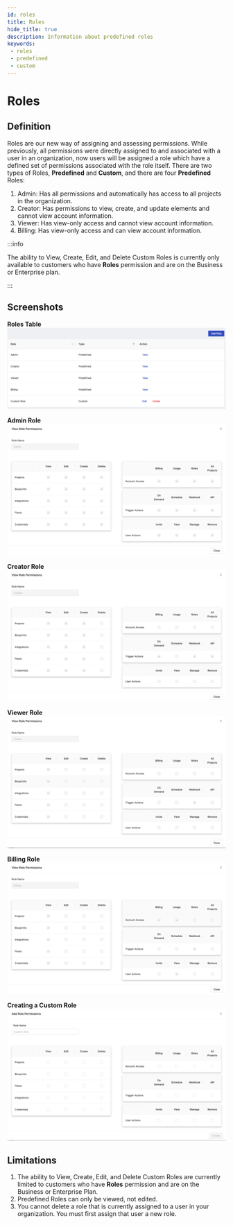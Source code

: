```yaml
---
id: roles
title: Roles
hide_title: true
description: Information about predefined roles
keywords:
 - roles
 - predefined
 - custom
---
```


# Roles

## Definition

Roles are our new way of assigning and assessing permissions. While previously, all permissions were directly assigned to and associated with a user in an organization, now users will be assigned a role which have a defined set of permissions associated with the role itself. There are two types of Roles, **Predefined** and **Custom**, and there are four **Predefined** Roles:

1. Admin: Has all permissions and automatically has access to all projects in the organization.
2. Creator: Has permissions to view, create, and update elements and cannot view account information.
3. Viewer: Has view-only access and cannot view account information.
4. Billing: Has view-only access and can view account information.

:::info

The ability to View, Create, Edit, and Delete Custom Roles is currently only available to customers who have **Roles** permission and are on the Business or Enterprise plan.

:::

## Screenshots

**Roles Table**
![Screenshot of Roles Table](../../.gitbook/assets/roles_table.png)

**Admin Role**
![Screenshot of Admin Role](../../.gitbook/assets/admin_role_permissions.png)

**Creator Role**
![Screenshot of Creator Role](../../.gitbook/assets/creator_role_permissions.png)

**Viewer Role**
![Screenshot of Viewer Role](../../.gitbook/assets/viewer_role_permissions.png)

**Billing Role** 
![Screenshot of Billing Role](../../.gitbook/assets/billing_role_permissions.png)

**Creating a Custom Role**
![Screenshot of Custom Role Creation](../../.gitbook/assets/add_role_modal.png)


## Limitations

1. The ability to View, Create, Edit, and Delete Custom Roles are currently limited to customers who have **Roles** permission and are on the Business or Enterprise Plan.
2. Predefined Roles can only be viewed, not edited.
3. You cannot delete a role that is currently assigned to a user in your organization. You must first assign that user a new role.
